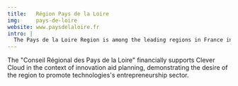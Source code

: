 ```yaml
---
title:   Région Pays de la Loire
img:     pays-de-loire
website: www.paysdelaloire.fr
intro: |
  The Pays de la Loire Region is among the leading regions in France in terms of economic development. It is a diverse and thriving area that is home to countless entrepreneurs and boasts an extensive rail, road and air network.
---
```

The "Conseil Régional des Pays de la Loire" financially supports Clever Cloud
in the context of innovation aid planning, demonstrating the 
desire of the region to promote technologies's entrepreneurship sector.